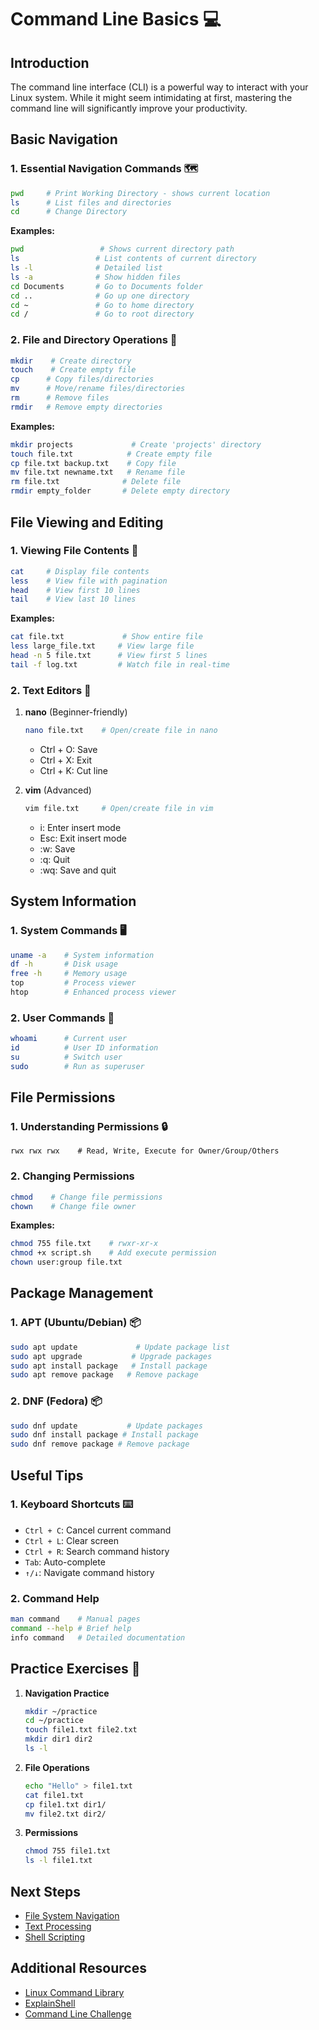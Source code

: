 # Command Line Basics 💻

## Introduction

The command line interface (CLI) is a powerful way to interact with your Linux system. While it might seem intimidating at first, mastering the command line will significantly improve your productivity.

## Basic Navigation

### 1. Essential Navigation Commands 🗺️

```bash
pwd     # Print Working Directory - shows current location
ls      # List files and directories
cd      # Change Directory
```

**Examples:**
```bash
pwd                 # Shows current directory path
ls                 # List contents of current directory
ls -l              # Detailed list
ls -a              # Show hidden files
cd Documents       # Go to Documents folder
cd ..              # Go up one directory
cd ~               # Go to home directory
cd /               # Go to root directory
```

### 2. File and Directory Operations 📁

```bash
mkdir    # Create directory
touch    # Create empty file
cp      # Copy files/directories
mv      # Move/rename files/directories
rm      # Remove files
rmdir   # Remove empty directories
```

**Examples:**
```bash
mkdir projects             # Create 'projects' directory
touch file.txt            # Create empty file
cp file.txt backup.txt    # Copy file
mv file.txt newname.txt   # Rename file
rm file.txt              # Delete file
rmdir empty_folder       # Delete empty directory
```

## File Viewing and Editing

### 1. Viewing File Contents 👀

```bash
cat     # Display file contents
less    # View file with pagination
head    # View first 10 lines
tail    # View last 10 lines
```

**Examples:**
```bash
cat file.txt             # Show entire file
less large_file.txt     # View large file
head -n 5 file.txt      # View first 5 lines
tail -f log.txt         # Watch file in real-time
```

### 2. Text Editors 📝

1. **nano** (Beginner-friendly)
   ```bash
   nano file.txt    # Open/create file in nano
   ```
   - Ctrl + O: Save
   - Ctrl + X: Exit
   - Ctrl + K: Cut line

2. **vim** (Advanced)
   ```bash
   vim file.txt     # Open/create file in vim
   ```
   - i: Enter insert mode
   - Esc: Exit insert mode
   - :w: Save
   - :q: Quit
   - :wq: Save and quit

## System Information

### 1. System Commands 🖥️

```bash
uname -a    # System information
df -h       # Disk usage
free -h     # Memory usage
top         # Process viewer
htop        # Enhanced process viewer
```

### 2. User Commands 👤

```bash
whoami      # Current user
id          # User ID information
su          # Switch user
sudo        # Run as superuser
```

## File Permissions

### 1. Understanding Permissions 🔒

```
rwx rwx rwx    # Read, Write, Execute for Owner/Group/Others
```

### 2. Changing Permissions

```bash
chmod    # Change file permissions
chown    # Change file owner
```

**Examples:**
```bash
chmod 755 file.txt    # rwxr-xr-x
chmod +x script.sh    # Add execute permission
chown user:group file.txt
```

## Package Management

### 1. APT (Ubuntu/Debian) 📦

```bash
sudo apt update             # Update package list
sudo apt upgrade           # Upgrade packages
sudo apt install package   # Install package
sudo apt remove package   # Remove package
```

### 2. DNF (Fedora) 📦

```bash
sudo dnf update           # Update packages
sudo dnf install package # Install package
sudo dnf remove package # Remove package
```

## Useful Tips

### 1. Keyboard Shortcuts ⌨️

- `Ctrl + C`: Cancel current command
- `Ctrl + L`: Clear screen
- `Ctrl + R`: Search command history
- `Tab`: Auto-complete
- `↑/↓`: Navigate command history

### 2. Command Help

```bash
man command    # Manual pages
command --help # Brief help
info command   # Detailed documentation
```

## Practice Exercises 🎯

1. **Navigation Practice**
   ```bash
   mkdir ~/practice
   cd ~/practice
   touch file1.txt file2.txt
   mkdir dir1 dir2
   ls -l
   ```

2. **File Operations**
   ```bash
   echo "Hello" > file1.txt
   cat file1.txt
   cp file1.txt dir1/
   mv file2.txt dir2/
   ```

3. **Permissions**
   ```bash
   chmod 755 file1.txt
   ls -l file1.txt
   ```

## Next Steps

- [File System Navigation](04-file-system.md)
- [Text Processing](05-text-processing.md)
- [Shell Scripting](../shell-scripting/01-bash-basics.md)

## Additional Resources

- [Linux Command Library](https://linuxcommandlibrary.com/)
- [ExplainShell](https://explainshell.com/)
- [Command Line Challenge](https://cmdchallenge.com/)

